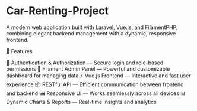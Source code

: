 # Car-Renting-Project
A modern web application built with Laravel, Vue.js, and FilamentPHP, combining elegant backend management with a dynamic, responsive frontend.

🌟 Features

🔐 Authentication & Authorization — Secure login and role-based permissions
🧩 Filament Admin Panel — Powerful and customizable dashboard for managing data
⚡ Vue.js Frontend — Interactive and fast user experience
📦 RESTful API — Efficient communication between frontend and backend
🖼️ Responsive UI — Works seamlessly across all devices
📊 Dynamic Charts & Reports — Real-time insights and analytics
